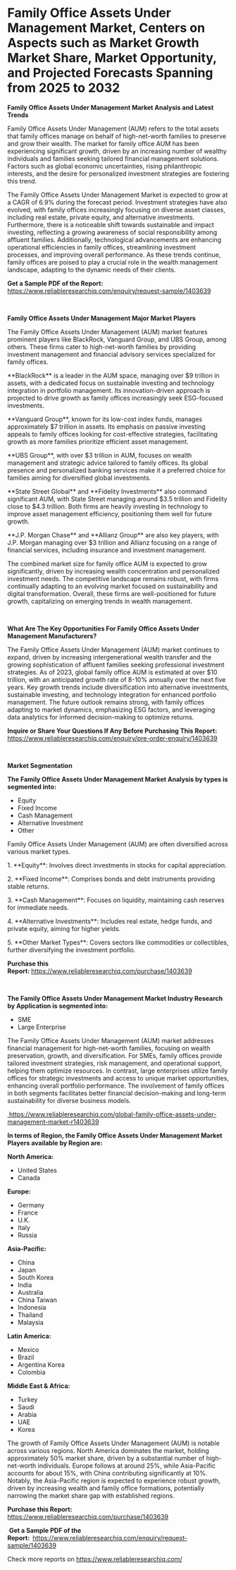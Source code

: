 <p><h1>Family Office Assets Under Management Market, Centers on Aspects such as Market Growth Market Share, Market Opportunity, and Projected Forecasts Spanning from 2025 to 2032</h1></p><p><strong>Family Office Assets Under Management Market Analysis and Latest Trends</strong></p>
<p><p>Family Office Assets Under Management (AUM) refers to the total assets that family offices manage on behalf of high-net-worth families to preserve and grow their wealth. The market for family office AUM has been experiencing significant growth, driven by an increasing number of wealthy individuals and families seeking tailored financial management solutions. Factors such as global economic uncertainties, rising philanthropic interests, and the desire for personalized investment strategies are fostering this trend.</p><p>The Family Office Assets Under Management Market is expected to grow at a CAGR of 6.9% during the forecast period. Investment strategies have also evolved, with family offices increasingly focusing on diverse asset classes, including real estate, private equity, and alternative investments. Furthermore, there is a noticeable shift towards sustainable and impact investing, reflecting a growing awareness of social responsibility among affluent families. Additionally, technological advancements are enhancing operational efficiencies in family offices, streamlining investment processes, and improving overall performance. As these trends continue, family offices are poised to play a crucial role in the wealth management landscape, adapting to the dynamic needs of their clients.</p></p>
<p><strong>Get a Sample PDF of the Report:&nbsp;</strong> <a href="https://www.reliableresearchiq.com/enquiry/request-sample/1403639?utm_campaign=1087&utm_medium=2&utm_source=Github&utm_content=ia&utm_term=13012025&utm_id=family-office-assets-under-management">https://www.reliableresearchiq.com/enquiry/request-sample/1403639</a></p>
<p>&nbsp;</p>
<p><strong>Family Office Assets Under Management Major Market Players</strong></p>
<p><p>The Family Office Assets Under Management (AUM) market features prominent players like BlackRock, Vanguard Group, and UBS Group, among others. These firms cater to high-net-worth families by providing investment management and financial advisory services specialized for family offices.</p><p>**BlackRock** is a leader in the AUM space, managing over $9 trillion in assets, with a dedicated focus on sustainable investing and technology integration in portfolio management. Its innovation-driven approach is projected to drive growth as family offices increasingly seek ESG-focused investments.</p><p>**Vanguard Group**, known for its low-cost index funds, manages approximately $7 trillion in assets. Its emphasis on passive investing appeals to family offices looking for cost-effective strategies, facilitating growth as more families prioritize efficient asset management.</p><p>**UBS Group**, with over $3 trillion in AUM, focuses on wealth management and strategic advice tailored to family offices. Its global presence and personalized banking services make it a preferred choice for families aiming for diversified global investments.</p><p>**State Street Global** and **Fidelity Investments** also command significant AUM, with State Street managing around $3.5 trillion and Fidelity close to $4.3 trillion. Both firms are heavily investing in technology to improve asset management efficiency, positioning them well for future growth.</p><p>**J.P. Morgan Chase** and **Allianz Group** are also key players, with J.P. Morgan managing over $3 trillion and Allianz focusing on a range of financial services, including insurance and investment management.</p><p>The combined market size for family office AUM is expected to grow significantly, driven by increasing wealth concentration and personalized investment needs. The competitive landscape remains robust, with firms continually adapting to an evolving market focused on sustainability and digital transformation. Overall, these firms are well-positioned for future growth, capitalizing on emerging trends in wealth management.</p></p>
<p>&nbsp;</p>
<p><strong>What Are The Key Opportunities For Family Office Assets Under Management Manufacturers?</strong></p>
<p><p>The Family Office Assets Under Management (AUM) market continues to expand, driven by increasing intergenerational wealth transfer and the growing sophistication of affluent families seeking professional investment strategies. As of 2023, global family office AUM is estimated at over $10 trillion, with an anticipated growth rate of 8-10% annually over the next five years. Key growth trends include diversification into alternative investments, sustainable investing, and technology integration for enhanced portfolio management. The future outlook remains strong, with family offices adapting to market dynamics, emphasizing ESG factors, and leveraging data analytics for informed decision-making to optimize returns.</p></p>
<p><strong>Inquire or Share Your Questions If Any Before Purchasing This Report:</strong> <a href="https://www.reliableresearchiq.com/enquiry/pre-order-enquiry/1403639?utm_campaign=1087&utm_medium=2&utm_source=Github&utm_content=ia&utm_term=13012025&utm_id=family-office-assets-under-management">https://www.reliableresearchiq.com/enquiry/pre-order-enquiry/1403639</a></p>
<p>&nbsp;</p>
<p><strong>Market Segmentation</strong></p>
<p><strong>The Family Office Assets Under Management Market Analysis by types is segmented into:</strong></p>
<p><ul><li>Equity</li><li>Fixed Income</li><li>Cash Management</li><li>Alternative Investment</li><li>Other</li></ul></p>
<p><p>Family Office Assets Under Management (AUM) are often diversified across various market types. </p><p>1. **Equity**: Involves direct investments in stocks for capital appreciation. </p><p>2. **Fixed Income**: Comprises bonds and debt instruments providing stable returns. </p><p>3. **Cash Management**: Focuses on liquidity, maintaining cash reserves for immediate needs. </p><p>4. **Alternative Investments**: Includes real estate, hedge funds, and private equity, aiming for higher yields. </p><p>5. **Other Market Types**: Covers sectors like commodities or collectibles, further diversifying the investment portfolio.</p></p>
<p><strong>Purchase this Report:&nbsp;</strong><a href="https://www.reliableresearchiq.com/purchase/1403639?utm_campaign=1087&utm_medium=2&utm_source=Github&utm_content=ia&utm_term=13012025&utm_id=family-office-assets-under-management">https://www.reliableresearchiq.com/purchase/1403639</a></p>
<p>&nbsp;</p>
<p><strong>The Family Office Assets Under Management Market Industry Research by Application is segmented into:</strong></p>
<p><ul><li>SME</li><li>Large Enterprise</li></ul></p>
<p><p>The Family Office Assets Under Management (AUM) market addresses financial management for high-net-worth families, focusing on wealth preservation, growth, and diversification. For SMEs, family offices provide tailored investment strategies, risk management, and operational support, helping them optimize resources. In contrast, large enterprises utilize family offices for strategic investments and access to unique market opportunities, enhancing overall portfolio performance. The involvement of family offices in both segments facilitates better financial decision-making and long-term sustainability for diverse business models.</p></p>
<p><a href="https://www.reliableresearchiq.com/global-family-office-assets-under-management-market-r1403639?utm_campaign=1087&utm_medium=2&utm_source=Github&utm_content=ia&utm_term=13012025&utm_id=family-office-assets-under-management">&nbsp;https://www.reliableresearchiq.com/global-family-office-assets-under-management-market-r1403639</a></p>
<p><strong>In terms of Region, the Family Office Assets Under Management Market Players available by Region are:</strong></p>
<p>
    <p> <strong> North America: </strong>
        <ul>
            <li>United States</li>
            <li>Canada</li>
        </ul>
        </p> 
    <p> <strong> Europe: </strong>
        <ul>
            <li>Germany</li>
            <li>France</li>
            <li>U.K.</li>
            <li>Italy</li>
            <li>Russia</li>
        </ul>
        </p> 
    <p> <strong> Asia-Pacific: </strong>
        <ul>
            <li>China</li>
            <li>Japan</li>
            <li>South Korea</li>
            <li>India</li>
            <li>Australia</li>
            <li>China Taiwan</li>
            <li>Indonesia</li>
            <li>Thailand</li>
            <li>Malaysia</li>
        </ul>
        </p> 
    <p> <strong> Latin America: </strong>
        <ul>
            <li>Mexico</li>
            <li>Brazil</li>
            <li>Argentina Korea</li>
            <li>Colombia</li>
        </ul>
        </p> 
    <p> <strong> Middle East & Africa: </strong>
        <ul>
            <li>Turkey</li>
            <li>Saudi</li>
            <li>Arabia</li>
            <li>UAE</li>
            <li>Korea</li>
        </ul>
    </p>
    </p>
<p><p>The growth of Family Office Assets Under Management (AUM) is notable across various regions. North America dominates the market, holding approximately 50% market share, driven by a substantial number of high-net-worth individuals. Europe follows at around 25%, while Asia-Pacific accounts for about 15%, with China contributing significantly at 10%. Notably, the Asia-Pacific region is expected to experience robust growth, driven by increasing wealth and family office formations, potentially narrowing the market share gap with established regions.</p></p>
<p><strong>Purchase this Report: </strong><a href="https://www.reliableresearchiq.com/purchase/1403639?utm_campaign=1087&utm_medium=2&utm_source=Github&utm_content=ia&utm_term=13012025&utm_id=family-office-assets-under-management">https://www.reliableresearchiq.com/purchase/1403639</a></p>
<p>&nbsp;<strong>Get a Sample PDF of the Report:&nbsp;&nbsp;</strong><a href="https://www.reliableresearchiq.com/enquiry/request-sample/1403639?utm_campaign=1087&utm_medium=2&utm_source=Github&utm_content=ia&utm_term=13012025&utm_id=family-office-assets-under-management">https://www.reliableresearchiq.com/enquiry/request-sample/1403639</a></p>
<p><strong></strong></p>
<p>Check more reports on <a href="https://www.reliableresearchiq.com/?utm_campaign=1087&utm_medium=2&utm_source=Github&utm_content=ia&utm_term=13012025&utm_id=family-office-assets-under-management">https://www.reliableresearchiq.com/</a></p>